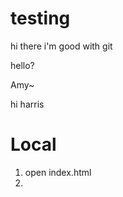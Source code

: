 # testing

hi there i'm good with git


hello?


Amy~


hi harris




# Local 

1. open index.html 
2. 


